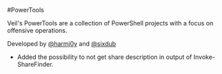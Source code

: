 #PowerTools

Veil's PowerTools are a collection of PowerShell projects with a focus
on offensive operations.

Developed by [@harmj0y](https://twitter.com/harmj0y) and [@sixdub](https://twitter.com/sixdub)

- Added the possibility to not get share description in output of Invoke-ShareFinder.
